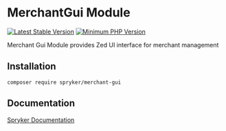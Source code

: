 # MerchantGui Module
[![Latest Stable Version](https://poser.pugx.org/spryker/merchant-gui/v/stable.svg)](https://packagist.org/packages/spryker/merchant-gui)
[![Minimum PHP Version](https://img.shields.io/badge/php-%3E%3D%208.2-8892BF.svg)](https://php.net/)

Merchant Gui Module provides Zed UI interface for merchant management
## Installation

```
composer require spryker/merchant-gui
```

## Documentation

[Spryker Documentation](https://docs.spryker.com)
